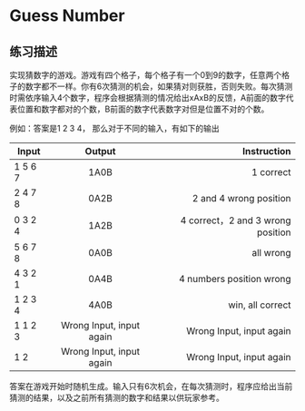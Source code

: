 # Guess Number

## 练习描述

实现猜数字的游戏。游戏有四个格子，每个格子有一个0到9的数字，任意两个格子的数字都不一样。你有6次猜测的机会，如果猜对则获胜，否则失败。每次猜测时需依序输入4个数字，程序会根据猜测的情况给出xAxB的反馈，A前面的数字代表位置和数字都对的个数，B前面的数字代表数字对但是位置不对的个数。

例如：答案是1 2 3 4， 那么对于不同的输入，有如下的输出

| Input   |          Output          |                       Instruction |
| ------- | :----------------------: | --------------------------------: |
| 1 5 6 7 |           1A0B           |                         1 correct |
| 2 4 7 8 |           0A2B           |            2 and 4 wrong position |
| 0 3 2 4 |           1A2B           | 4 correct，2 and 3 wrong position |
| 5 6 7 8 |           0A0B           |                         all wrong |
| 4 3 2 1 |           0A4B           |          4 numbers position wrong |
| 1 2 3 4 |           4A0B           |                  win, all correct |
| 1 1 2 3 | Wrong Input, input again |          Wrong Input, input again |
| 1 2     | Wrong Input, input again |          Wrong Input, input again |

答案在游戏开始时随机生成。输入只有6次机会，在每次猜测时，程序应给出当前猜测的结果，以及之前所有猜测的数字和结果以供玩家参考。